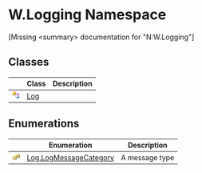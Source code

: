 W.Logging Namespace
===================

[Missing &lt;summary> documentation for "N:W.Logging"]



Classes
-------

                | Class    | Description 
--------------- | -------- | ----------- 
![Public class] | [Log][1] |             


Enumerations
------------

                      | Enumeration                 | Description    
--------------------- | --------------------------- | -------------- 
![Public enumeration] | [Log.LogMessageCategory][2] | A message type 

[1]: Log/README.md
[2]: Log_LogMessageCategory/README.md
[3]: ../_icons/Help.png
[Public class]: ../_icons/pubclass.gif "Public class"
[Public enumeration]: ../_icons/pubenumeration.gif "Public enumeration"